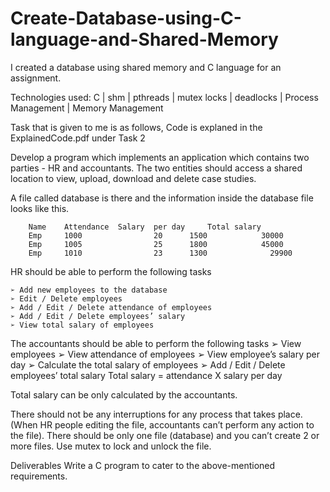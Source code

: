 # Create-Database-using-C-language-and-Shared-Memory

I created a database using shared memory and C language for an assignment.

Technologies used:  C | shm | pthreads | mutex locks | deadlocks | Process Management | Memory Management

Task that is given to me is as follows,
Code is explaned in the ExplainedCode.pdf under Task 2

Develop a program which implements an application which contains two parties - HR and
accountants. The two entities should access a shared location to view, upload, download
and delete case studies.

A file called database is there and the information inside the database file looks like this.

		Name 	Attendance 	Salary 	per day 	Total salary
		Emp 	1000 				20 	    1500 		  	30000
		Emp 	1005 				25 	    1800 		   	45000	
		Emp 	1010 				23    	1300 			  29900
		
HR should be able to perform the following tasks

	➢ Add new employees to the database
	➢ Edit / Delete employees
	➢ Add / Edit / Delete attendance of employees
	➢ Add / Edit / Delete employees’ salary
	➢ View total salary of employees
	
The accountants should be able to perform the following tasks
	➢ View employees
	➢ View attendance of employees
	➢ View employee’s salary per day
	➢ Calculate the total salary of employees
	➢ Add / Edit / Delete employees’ total salary
	Total salary = attendance X salary per day
	
Total salary can be only calculated by the accountants.

There should not be any interruptions for any process that takes place. (When HR
people editing the file, accountants can’t perform any action to the file). There
should be only one file (database) and you can’t create 2 or more files. Use mutex
to lock and unlock the file.

Deliverables
Write a C program to cater to the above-mentioned requirements.	

